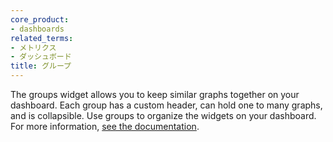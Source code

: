 ```yaml
---
core_product:
- dashboards
related_terms:
- メトリクス
- ダッシュボード
title: グループ
---
```

The groups widget allows you to keep similar graphs together on your dashboard. Each group has a custom header, can hold one to many graphs, and is collapsible. Use groups to organize the widgets on your dashboard. For more information, <a href="/dashboards/widgets/group/">see the documentation</a>.